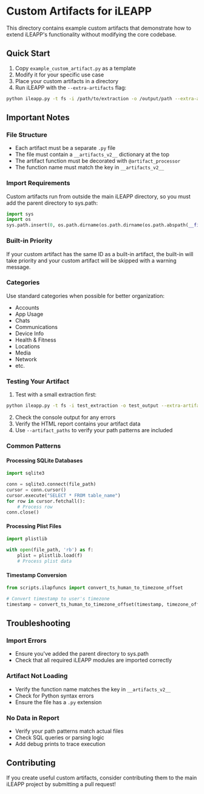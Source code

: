 # Custom Artifacts for iLEAPP

This directory contains example custom artifacts that demonstrate how to extend iLEAPP's functionality without modifying the core codebase.

## Quick Start

1. Copy `example_custom_artifact.py` as a template
2. Modify it for your specific use case
3. Place your custom artifacts in a directory
4. Run iLEAPP with the `--extra-artifacts` flag:

```bash
python ileapp.py -t fs -i /path/to/extraction -o /output/path --extra-artifacts /path/to/your/custom/artifacts
```

## Important Notes

### File Structure
- Each artifact must be a separate `.py` file
- The file must contain a `__artifacts_v2__` dictionary at the top
- The artifact function must be decorated with `@artifact_processor`
- The function name must match the key in `__artifacts_v2__`

### Import Requirements
Custom artifacts run from outside the main iLEAPP directory, so you must add the parent directory to sys.path:

```python
import sys
import os
sys.path.insert(0, os.path.dirname(os.path.dirname(os.path.abspath(__file__))))
```

### Built-in Priority
If your custom artifact has the same ID as a built-in artifact, the built-in will take priority and your custom artifact will be skipped with a warning message.

### Categories
Use standard categories when possible for better organization:
- Accounts
- App Usage  
- Chats
- Communications
- Device Info
- Health & Fitness
- Locations
- Media
- Network
- etc.

### Testing Your Artifact

1. Test with a small extraction first:
```bash
python ileapp.py -t fs -i test_extraction -o test_output --extra-artifacts ./my_artifacts
```

2. Check the console output for any errors
3. Verify the HTML report contains your artifact data
4. Use `--artifact_paths` to verify your path patterns are included

### Common Patterns

#### Processing SQLite Databases
```python
import sqlite3

conn = sqlite3.connect(file_path)
cursor = conn.cursor()
cursor.execute("SELECT * FROM table_name")
for row in cursor.fetchall():
    # Process row
conn.close()
```

#### Processing Plist Files
```python
import plistlib

with open(file_path, 'rb') as f:
    plist = plistlib.load(f)
    # Process plist data
```

#### Timestamp Conversion
```python
from scripts.ilapfuncs import convert_ts_human_to_timezone_offset

# Convert timestamp to user's timezone
timestamp = convert_ts_human_to_timezone_offset(timestamp, timezone_offset)
```

## Troubleshooting

### Import Errors
- Ensure you've added the parent directory to sys.path
- Check that all required iLEAPP modules are imported correctly

### Artifact Not Loading
- Verify the function name matches the key in `__artifacts_v2__`
- Check for Python syntax errors
- Ensure the file has a `.py` extension

### No Data in Report
- Verify your path patterns match actual files
- Check SQL queries or parsing logic
- Add debug prints to trace execution

## Contributing

If you create useful custom artifacts, consider contributing them to the main iLEAPP project by submitting a pull request!